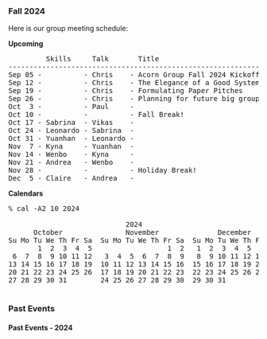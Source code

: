 ### Fall 2024

Here is our group meeting schedule:

<b>Upcoming</b>
<pre>
         Skills     Talk       Title
---------------------------------------------------------------------------
Sep 05 -          - Chris    - Acorn Group Fall 2024 Kickoff Meeting
Sep 12 -          - Chris    - The Elegance of a Good Systems Paper, by Kayvon
Sep 19 -          - Chris    - Formulating Paper Pitches
Sep 26 -          - Chris    - Planning for future big group meetings this semester
Oct  3 -          - Paul     -
Oct 10 -          -          - Fall Break!
Oct 17 - Sabrina  - Vikas    -
Oct 24 - Leonardo - Sabrina  -
Oct 31 - Yuanhan  - Leonardo -
Nov  7 - Kyna     - Yuanhan  -
Nov 14 - Wenbo    - Kyna     -
Nov 21 - Andrea   - Wenbo    -
Nov 28 -          -          - Holiday Break!
Dec  5 - Claire   - Andrea   -
</pre>


<!-- Note: to work correctly, the reminder robot needs the above schedule to be delimited by "<b>Upcoming</b>" and "\pre" -->

<b>Calendars</b>
<pre>
% cal -A2 10 2024

                            2024
      October               November              December
Su Mo Tu We Th Fr Sa  Su Mo Tu We Th Fr Sa  Su Mo Tu We Th Fr Sa
       1  2  3  4  5                  1  2   1  2  3  4  5  6  7
 6  7  8  9 10 11 12   3  4  5  6  7  8  9   8  9 10 11 12 13 14
13 14 15 16 17 18 19  10 11 12 13 14 15 16  15 16 17 18 19 20 21
20 21 22 23 24 25 26  17 18 19 20 21 22 23  22 23 24 25 26 27 28
27 28 29 30 31        24 25 26 27 28 29 30  29 30 31

</pre>

### Past Events

#### Past Events - 2024

```
```

